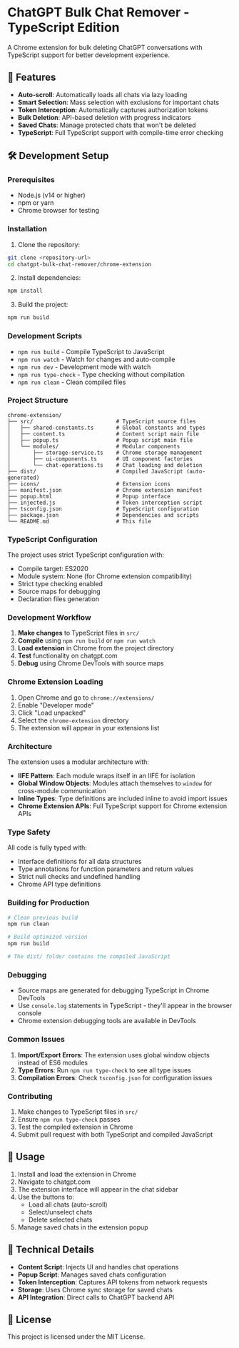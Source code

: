 # ChatGPT Bulk Chat Remover - TypeScript Edition

A Chrome extension for bulk deleting ChatGPT conversations with TypeScript support for better development experience.

## 🚀 Features

- **Auto-scroll**: Automatically loads all chats via lazy loading
- **Smart Selection**: Mass selection with exclusions for important chats
- **Token Interception**: Automatically captures authorization tokens
- **Bulk Deletion**: API-based deletion with progress indicators
- **Saved Chats**: Manage protected chats that won't be deleted
- **TypeScript**: Full TypeScript support with compile-time error checking

## 🛠️ Development Setup

### Prerequisites

- Node.js (v14 or higher)
- npm or yarn
- Chrome browser for testing

### Installation

1. Clone the repository:

```bash
git clone <repository-url>
cd chatgpt-bulk-chat-remover/chrome-extension
```

2. Install dependencies:

```bash
npm install
```

3. Build the project:

```bash
npm run build
```

### Development Scripts

- `npm run build` - Compile TypeScript to JavaScript
- `npm run watch` - Watch for changes and auto-compile
- `npm run dev` - Development mode with watch
- `npm run type-check` - Type checking without compilation
- `npm run clean` - Clean compiled files

### Project Structure

```
chrome-extension/
├── src/                          # TypeScript source files
│   ├── shared-constants.ts       # Global constants and types
│   ├── content.ts                # Content script main file
│   ├── popup.ts                  # Popup script main file
│   └── modules/                  # Modular components
│       ├── storage-service.ts    # Chrome storage management
│       ├── ui-components.ts      # UI component factories
│       └── chat-operations.ts    # Chat loading and deletion
├── dist/                         # Compiled JavaScript (auto-generated)
├── icons/                        # Extension icons
├── manifest.json                 # Chrome extension manifest
├── popup.html                    # Popup interface
├── injected.js                   # Token interception script
├── tsconfig.json                 # TypeScript configuration
├── package.json                  # Dependencies and scripts
└── README.md                     # This file
```

### TypeScript Configuration

The project uses strict TypeScript configuration with:

- Compile target: ES2020
- Module system: None (for Chrome extension compatibility)
- Strict type checking enabled
- Source maps for debugging
- Declaration files generation

### Development Workflow

1. **Make changes** to TypeScript files in `src/`
2. **Compile** using `npm run build` or `npm run watch`
3. **Load extension** in Chrome from the project directory
4. **Test** functionality on chatgpt.com
5. **Debug** using Chrome DevTools with source maps

### Chrome Extension Loading

1. Open Chrome and go to `chrome://extensions/`
2. Enable "Developer mode"
3. Click "Load unpacked"
4. Select the `chrome-extension` directory
5. The extension will appear in your extensions list

### Architecture

The extension uses a modular architecture with:

- **IIFE Pattern**: Each module wraps itself in an IIFE for isolation
- **Global Window Objects**: Modules attach themselves to `window` for cross-module communication
- **Inline Types**: Type definitions are included inline to avoid import issues
- **Chrome Extension APIs**: Full TypeScript support for Chrome extension APIs

### Type Safety

All code is fully typed with:

- Interface definitions for all data structures
- Type annotations for function parameters and return values
- Strict null checks and undefined handling
- Chrome API type definitions

### Building for Production

```bash
# Clean previous build
npm run clean

# Build optimized version
npm run build

# The dist/ folder contains the compiled JavaScript
```

### Debugging

- Source maps are generated for debugging TypeScript in Chrome DevTools
- Use `console.log` statements in TypeScript - they'll appear in the browser console
- Chrome extension debugging tools are available in DevTools

### Common Issues

1. **Import/Export Errors**: The extension uses global window objects instead of ES6 modules
2. **Type Errors**: Run `npm run type-check` to see all type issues
3. **Compilation Errors**: Check `tsconfig.json` for configuration issues

### Contributing

1. Make changes to TypeScript files in `src/`
2. Ensure `npm run type-check` passes
3. Test the compiled extension in Chrome
4. Submit pull request with both TypeScript and compiled JavaScript

## 📝 Usage

1. Install and load the extension in Chrome
2. Navigate to chatgpt.com
3. The extension interface will appear in the chat sidebar
4. Use the buttons to:
   - Load all chats (auto-scroll)
   - Select/unselect chats
   - Delete selected chats
5. Manage saved chats in the extension popup

## 🔧 Technical Details

- **Content Script**: Injects UI and handles chat operations
- **Popup Script**: Manages saved chats configuration
- **Token Interception**: Captures API tokens from network requests
- **Storage**: Uses Chrome sync storage for saved chats
- **API Integration**: Direct calls to ChatGPT backend API

## 📄 License

This project is licensed under the MIT License.
